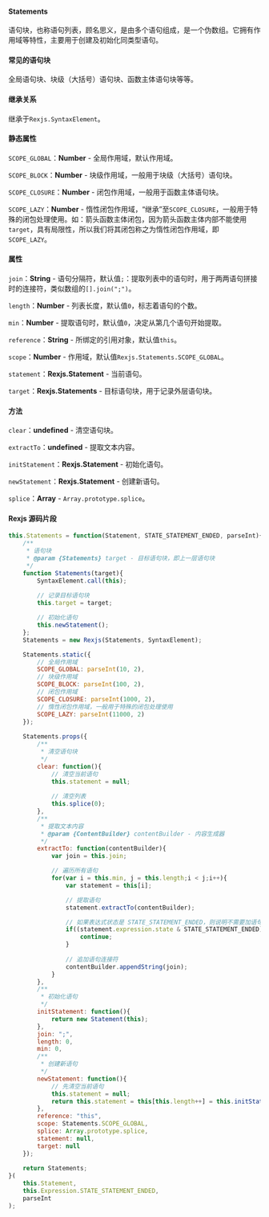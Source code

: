 #### Statements
语句块，也称语句列表，顾名思义，是由多个语句组成，是一个伪数组。它拥有作用域等特性，主要用于创建及初始化同类型语句。

#### 常见的语句块
全局语句块、块级（大括号）语句块、函数主体语句块等等。

#### 继承关系
继承于`Rexjs.SyntaxElement`。

#### 静态属性
`SCOPE_GLOBAL`：**Number** - 全局作用域，默认作用域。

`SCOPE_BLOCK`：**Number** - 块级作用域，一般用于块级（大括号）语句块。

`SCOPE_CLOSURE`：**Number** - 闭包作用域，一般用于函数主体语句块。

`SCOPE_LAZY`：**Number** - 惰性闭包作用域，“继承”至`SCOPE_CLOSURE`，一般用于特殊的闭包处理使用。如：箭头函数主体闭包，因为箭头函数主体内部不能使用`target`，具有局限性，所以我们将其闭包称之为惰性闭包作用域，即`SCOPE_LAZY`。

#### 属性
`join`：**String** - 语句分隔符，默认值`;`：提取列表中的语句时，用于两两语句拼接时的连接符，类似数组的`[].join(";")`。

`length`：**Number** - 列表长度，默认值`0`，标志着语句的个数。

`min`：**Number** - 提取语句时，默认值`0`，决定从第几个语句开始提取。

`reference`：**String** - 所绑定的引用对象，默认值`this`。

`scope`：**Number** - 作用域，默认值`Rexjs.Statements.SCOPE_GLOBAL`。

`statement`：**Rexjs.Statement** - 当前语句。

`target`：**Rexjs.Statements** - 目标语句块，用于记录外层语句块。

#### 方法
`clear`：**undefined** - 清空语句块。

`extractTo`：**undefined** - 提取文本内容。

`initStatement`：**Rexjs.Statement** - 初始化语句。

`newStatement`：**Rexjs.Statement** - 创建新语句。

`splice`：**Array** - `Array.prototype.splice`。


#### Rexjs 源码片段
```js
this.Statements = function(Statement, STATE_STATEMENT_ENDED, parseInt){
	/**
	 * 语句块
	 * @param {Statements} target - 目标语句块，即上一层语句块
	 */
	function Statements(target){
		SyntaxElement.call(this);
		
		// 记录目标语句块
		this.target = target;

		// 初始化语句
		this.newStatement();
	};
	Statements = new Rexjs(Statements, SyntaxElement);

	Statements.static({
		// 全局作用域
		SCOPE_GLOBAL: parseInt(10, 2),
		// 块级作用域
		SCOPE_BLOCK: parseInt(100, 2),
		// 闭包作用域
		SCOPE_CLOSURE: parseInt(1000, 2),
		// 惰性闭包作用域，一般用于特殊的闭包处理使用
		SCOPE_LAZY: parseInt(11000, 2)
	});
	
	Statements.props({
		/**
		 * 清空语句块
		 */
		clear: function(){
			// 清空当前语句
			this.statement = null;
			
			// 清空列表
			this.splice(0);
		},
		/**
		 * 提取文本内容
		 * @param {ContentBuilder} contentBuilder - 内容生成器
		 */
		extractTo: function(contentBuilder){
			var join = this.join;

			// 遍历所有语句
			for(var i = this.min, j = this.length;i < j;i++){
				var statement = this[i];

				// 提取语句
				statement.extractTo(contentBuilder);

				// 如果表达式状态是 STATE_STATEMENT_ENDED，则说明不需要加语句连接符
				if((statement.expression.state & STATE_STATEMENT_ENDED) === STATE_STATEMENT_ENDED){
					continue;
				}
				
				// 追加语句连接符
				contentBuilder.appendString(join);
			}
		},
		/**
		 * 初始化语句
		 */
		initStatement: function(){
			return new Statement(this);
		},
		join: ";",
		length: 0,
		min: 0,
		/**
		 * 创建新语句
		 */
		newStatement: function(){
			// 先清空当前语句
			this.statement = null;
			return this.statement = this[this.length++] = this.initStatement();
		},
		reference: "this",
		scope: Statements.SCOPE_GLOBAL,
		splice: Array.prototype.splice,
		statement: null,
		target: null
	});
	
	return Statements;
}(
	this.Statement,
	this.Expression.STATE_STATEMENT_ENDED,
	parseInt
);
```